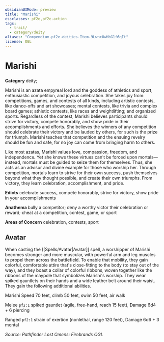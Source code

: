 ```yaml
---
obsidianUIMode: preview
title: "Marishi"
cssclasses: pf2e,pf2e-action
tags:
  - trait/
  - category/deity
aliases: "Compendium.pf2e.deities.Item.9LwncUwHbG1f6qIt"
license: OGL
---
```

# Marishi

### 

**Category** deity; 




Marishi is an azata empyreal lord and the goddess of athletics and sport, enthusiastic competition, and joyous celebration. She takes joy from competitions, games, and contests of all kinds, including artistic contests, like dance-offs and art showcases; mental contests, like trivia and complex board games; athletic contests, like races and weightlifting; and organized sports. Regardless of the contest, Marishi believes participants should strive for victory, compete honorably, and show pride in their accomplishments and efforts. She believes the winners of any competition should celebrate their victory and be lauded by others, for such is the prize for triumph. Marishi teaches that competition and the ensuing revelry should be fun and safe, for no joy can come from bringing harm to others.

Like most azatas, Marishi values love, compassion, freedom, and independence. Yet she knows these virtues can't be forced upon mortals—instead, mortals must be guided to seize them for themselves. Thus, she acts as an advisor and divine example for those who worship her. Through competition, mortals learn to strive for their own success, push themselves beyond what they thought possible, and create their own triumphs. From victory, they learn celebration, accomplishment, and pride.

**Edicts** celebrate success, compete honorably, strive for victory, show pride in your accomplishments

**Anathema** bully a competitor; deny a worthy victor their celebration or reward; cheat at a competition, contest, game, or sport

**Areas of Concern** celebration, contests, sport

## Avatar

When casting the [[Spells/Avatar|Avatar]] spell, a worshipper of Marishi becomes stronger and more muscular, with powerful arm and leg muscles to propel them across the battlefield. To enable that mobility, they gain colorful, comfortable attire that's close-fitting to the body (to stay out of the way), and they boast a collar of colorful ribbons, woven together like the ribbons of the maypole that symbolizes Marishi's worship. They wear spiked gauntlets on their hands and a wide leather belt around their waist. They gain the following additional abilities.

Marishi Speed 70 feet, climb 50 feet, swim 50 feet, air walk

Melee `pf2:1` spiked gauntlet (agile, free-hand, reach 15 feet), Damage 6d4 + 6 piercing

Ranged `pf2:1` strain of exertion (nonlethal, range 120 feet), Damage 6d6 + 3 mental

*Source: Pathfinder Lost Omens: Firebrands*
*OGL*